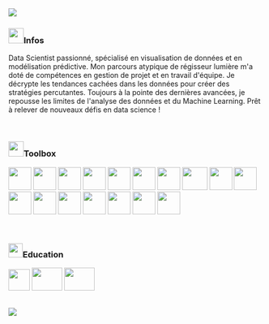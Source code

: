 <img src="https://capsule-render.vercel.app/api?type=waving&color=gradient&customColorList=10&height=220&section=header&text=Data%20Scientist&desc=Data%20Analyst&fontSize=60&descSize=20&fontAlign=50&fontAlignY=35&descAlign=58&descAlignY=55" />

### <img src="https://github.com/ludodata/img/blob/main/icon/virtual-reality.png" width="30" height="30" />Infos

Data Scientist passionné, spécialisé en visualisation de données et en modélisation prédictive. Mon parcours atypique de régisseur lumière m'a doté de compétences en gestion de projet et en travail d'équipe. Je décrypte les tendances cachées dans les données pour créer des stratégies percutantes. Toujours à la pointe des dernières avancées, je repousse les limites de l'analyse des données et du Machine Learning. Prêt à relever de nouveaux défis en data science !


<br/>


### <img src="https://github.com/ludodata/img/blob/main/icon/analytics.png" width="30" height="30" />Toolbox
<!-- https://devicon.dev/ -->

<p align="left">

<img src="https://cdn.jsdelivr.net/gh/devicons/devicon/icons/python/python-original-wordmark.svg" width="45" height="45"/>
<img src="https://cdn.jsdelivr.net/gh/devicons/devicon/icons/jupyter/jupyter-original-wordmark.svg" width="45" height="45"/>  
<img src="https://cdn.jsdelivr.net/gh/devicons/devicon/icons/anaconda/anaconda-original.svg" width="45" height="45" />
<img src="https://cdn.jsdelivr.net/gh/devicons/devicon/icons/numpy/numpy-original.svg" width="45" height="45" />
<img src="https://github.com/ludodata/img/blob/main/icon/pandas.png" width="45" height="45" />
<img src="https://github.com/ludodata/img/blob/main/icon/matplot.png" width="45" height="45" />
<img src="https://github.com/ludodata/img/blob/main/icon/seaborn.png" width="45" height="45" />
<img src="https://github.com/ludodata/img/blob/main/icon/Scikit_Learn_Logo-1536x829.png" width="50" height="45" />
<img src="https://github.com/ludodata/img/blob/main/icon/excel-svgrepo-com.svg" width="45" height="45" /> 
<img src="https://github.com/ludodata/img/blob/main/icon/tableau-icon-svgrepo-com.svg" width="45" height="45" /> 
<img src="https://github.com/ludodata/img/blob/main/icon/knime.png" width="45" height="45" />
<img src="https://cdn.jsdelivr.net/gh/devicons/devicon/icons/mysql/mysql-original.svg" width="45" height="45" />
<img src="https://cdn.jsdelivr.net/gh/devicons/devicon/icons/git/git-original.svg" width="45" height="45" />
<img src="https://cdn.jsdelivr.net/gh/devicons/devicon/icons/github/github-original-wordmark.svg" width="45" height="45" />
<img src="https://github.com/ludodata/img/blob/main/icon/kalilinux-svgrepo-com.svg" width="45" height="45" />
<img src="https://github.com/ludodata/img/blob/main/icon/photoshop-cc-logo-svgrepo-com.svg" width="45" height="45" />
<img src="https://cdn.jsdelivr.net/gh/devicons/devicon/icons/premierepro/premierepro-original.svg" width="45" height="45" />





</p>
<br/>

### <img src="https://github.com/ludodata/img/blob/main/icon/mesh.png" width="28" height="28" />Education

<p align="left">

<img src="https://github.com/ludodata/img/blob/main/icon/Logo_OpenClassrooms.png" width="42" height="42" />
<img src="https://github.com/ludodata/img/blob/main/icon/ensae.png" width="60" height="45" />
<img src="https://github.com/ludodata/img/blob/main/icon/central.png" width="60" height="45" />

</p>
<br/>


<img src="https://capsule-render.vercel.app/api?type=waving&color=gradient&customColorList=10&height=150&section=footer" />
